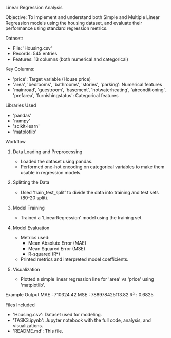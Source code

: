 Linear Regression Analysis

Objective:
To implement and understand both Simple and Multiple Linear Regression models using the housing dataset, and evaluate their performance using standard regression metrics.

Dataset:
- File: 'Housing.csv'
- Records: 545 entries
- Features: 13 columns (both numerical and categorical)

Key Columns:
- 'price': Target variable (House price)
- 'area', 'bedrooms', 'bathrooms', 'stories', 'parking': Numerical features
- 'mainroad', 'guestroom', 'basement', 'hotwaterheating', 'airconditioning', 'prefarea', 'furnishingstatus': Categorical features

 Libraries Used
- 'pandas'
- 'numpy'
- 'scikit-learn'
- 'matplotlib'

 Workflow

1. Data Loading and Preprocessing
   - Loaded the dataset using pandas.
   - Performed one-hot encoding on categorical variables to make them usable in regression models.

2. Splitting the Data
   - Used 'train_test_split' to divide the data into training and test sets (80-20 split).

3. Model Training
   - Trained a 'LinearRegression' model using the training set.

4. Model Evaluation
   - Metrics used: 
     - Mean Absolute Error (MAE)
     - Mean Squared Error (MSE)
     - R-squared (R²)
   - Printed metrics and interpreted model coefficients.

5. Visualization
   - Plotted a simple linear regression line for 'area' vs 'price' using 'matplotlib'.

 Example Output
MAE : 710324.42
MSE : 788978425113.82
R² : 0.6825

 Files Included
- 'Housing.csv': Dataset used for modeling.
- 'TASK3.ipynb': Jupyter notebook with the full code, analysis, and visualizations.
- 'README.md': This file.
